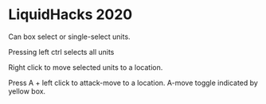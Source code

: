 # LiquidHacks 2020

Can box select or single-select units.

Pressing left ctrl selects all units

Right click to move selected units to a location.

Press A + left click to attack-move to a location. A-move toggle indicated by yellow box.
